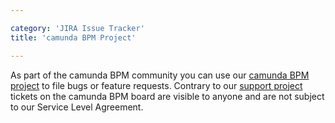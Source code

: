 ```yaml
---

category: 'JIRA Issue Tracker'
title: 'camunda BPM Project'

---
```



As part of the camunda BPM community you can use our [camunda BPM project](https://app.camunda.com/jira) to file bugs or feature requests. Contrary to our [support project](#jira-issue-tracker-create-a-support-ticket) tickets on the camunda BPM board are visible to anyone and are not subject to our Service Level Agreement.